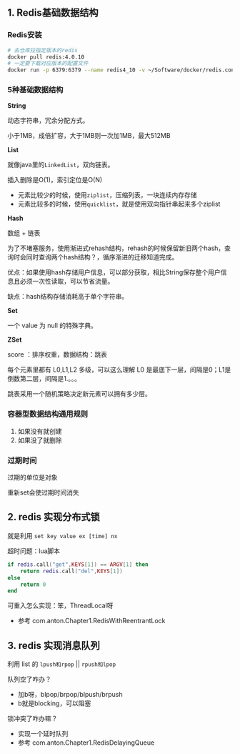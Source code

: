 ## 1. Redis基础数据结构

### Redis安装

```bash
# 去仓库拉指定版本的redis
docker pull redis:4.0.10
# 一定要下载对应版本的配置文件
docker run -p 6379:6379 --name redis4_10 -v ~/Software/docker/redis.conf:/etc/redis/redis.conf -v ~/Software/docker/data:/data -d redis:4.0.10 redis-server /etc/redis/redis.conf --appendonly yes
```

### 5种基础数据结构

**String**

动态字符串，冗余分配方式。

小于1MB，成倍扩容，大于1MB则一次加1MB，最大512MB

**List**

就像java里的`LinkedList`，双向链表。

插入删除是O(1)，索引定位是O(N)

- 元素比较少的时候，使用`ziplist`，压缩列表，一块连续内存存储
- 元素比较多的时候，使用`quicklist`，就是使用双向指针串起来多个ziplist

**Hash**

数组 + 链表

为了不堵塞服务，使用渐进式rehash结构，rehash的时候保留新旧两个hash，查询时会同时查询两个hash结构？，循序渐进的迁移知道完成。

优点：如果使用hash存储用户信息，可以部分获取，相比String保存整个用户信息且必须一次性读取，可以节省流量。

缺点：hash结构存储消耗高于单个字符串。

**Set**

一个 value 为 null 的特殊字典。

**ZSet**

score ：排序权重，数据结构：跳表

每个元素里都有 L0,L1,L2 多级，可以这么理解 L0 是最底下一层，间隔是0；L1是倒数第二层，间隔是1.。。。

跳表采用一个随机策略决定新元素可以拥有多少层。

### 容器型数据结构通用规则

1. 如果没有就创建
2. 如果没了就删除

### 过期时间

过期的单位是对象

重新set会使过期时间消失

## 2. redis 实现分布式锁

就是利用 `set key value ex [time] nx`

超时问题：lua脚本
```lua
if redis.call("get",KEYS[1]) == ARGV[1] then
    return redis.call("del",KEYS[1])
else
    return 0
end
```

可重入怎么实现：笨，ThreadLocal呀
- 参考 com.anton.Chapter1.RedisWithReentrantLock

## 3. redis 实现消息队列

利用 list 的 `lpush和rpop` || `rpush和lpop`

队列空了咋办？
- 加b呀，blpop/brpop/blpush/brpush
- b就是blocking，可以阻塞

锁冲突了咋办嘛？
- 实现一个延时队列 
- 参考 com.anton.Chapter1.RedisDelayingQueue